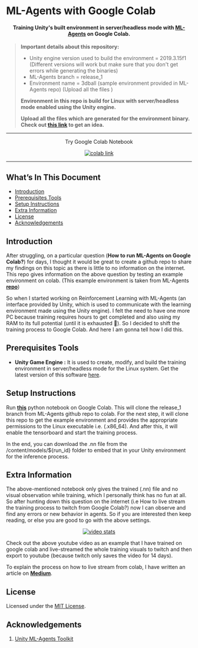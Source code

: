 # ML-Agents with Google Colab

<h4 align="center">
    Training Unity's built environment in server/headless mode with <a href="https://github.com/Unity-Technologies/ml-agents">ML-Agents</a> on Google Colab.
</h4>

> **Important details about this repository:**
> - Unity engine version used to build the environment = 2019.3.15f1 (Different versions will work but make sure that you don't get errors while generating the binaries)
> - ML-Agents branch = release_1
> - Environment name = 3dball (sample environment provided in ML-Agents repo) (Upload all the files )
>
> **Environment in this repo is build for Linux with server/headless mode enabled using the Unity engine.**
>
> **Upload all the files which are generated for the environment binary. Check out [this link](./headless_build/3DBall_example) to get an idea.**

---

<div align="center">
    <p>Try Google Colab Notebook</p>
    <p>
        <a href="https://colab.research.google.com/github/dhyeythumar/ML-Agents-with-Google-Colab/blob/master/ML-Agents with Colab.ipynb">
          <img alt="colab link" src="https://colab.research.google.com/assets/colab-badge.svg" />
        </a>
    </p>
</div>

---

## What’s In This Document
- [Introduction](#introduction)
- [Prerequisites Tools](#prerequisites-tools)
- [Setup Instructions](#setup-instructions)
- [Extra Information](#extra-information)
- [License](#license)
- [Acknowledgements](#acknowledgements)

## Introduction

After struggling, on a particular question (**How to run ML-Agents on Google Colab?**) for days, I thought it would be great to create a github repo to share my findings on this topic as there is little to no information on the internet. This repo gives information on the above question by testing an example environment on colab. (This example environment is taken from ML-Agents [**repo**](https://github.com/Unity-Technologies/ml-agents))

So when I started working on Reinforcement Learning with ML-Agents (an interface provided by Unity, which is used to communicate with the learning environment made using the Unity engine). I felt the need to have one more PC because training requires hours to get completed and also using my RAM to its full potential (until it is exhausted 🙁). So I decided to shift the training process to Google Colab. And here I am gonna tell how I did this.

## Prerequisites Tools

- **Unity Game Engine :**
It is used to create, modify, and build the training environment in server/headless mode for the Linux system. Get the latest version of this software [here](https://unity3d.com/get-unity/download/archive).


## Setup Instructions

Run [**this**](./ML_Agents-with-Colab.ipynb) python notebook on Google Colab. This will clone the release_1 branch from ML-Agents github repo to colab. For the next step, it will clone this repo to get the example environment and provides the appropriate permissions to the Linux executable i.e. (.x86_64). And after this, it will enable the tensorboard and start the training process.

In the end, you can download the .nn file from the /content/models/${run_id} folder to embed that in your Unity environment for the inference process.


## Extra Information

The above-mentioned notebook only gives the trained (.nn) file and no visual observation while training, which I personally think has no fun at all. So after hunting down this question on the internet (i.e How to live stream the training process to twitch from Google Colab?) now I can observe and find any errors or new behavior in agents. So if you are interested then keep reading, or else you are good to go with the above settings.

<p align="center">
<a href="https://youtu.be/dLMkE8R5nTA">
    <img alt="video stats" src="https://youtube-stats-card.vercel.app/api/video?videoid=dLMkE8R5nTA&layout=compact&theme=dark_pink" />
</a>
</p>
Check out the above youtube video as an example that I have trained on google colab and live-streamed the whole training visuals to twitch and then export to youtube (because twitch only saves the video for 14 days).

To explain the process on how to live stream from colab, I have written an article on [**Medium**](https://dhyeythumar.medium.com/training-ml-agents-with-google-colab-live-streaming-to-twitch-5324a8dfa8ef).


## License
Licensed under the [MIT License](./LICENSE).


## Acknowledgements
1. [Unity ML-Agents Toolkit](https://github.com/Unity-Technologies/ml-agents/tree/release_1_branch)
